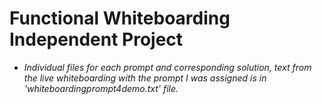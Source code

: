 # Functional Whiteboarding Independent Project

* _Individual files for each prompt and corresponding solution, text from the live whiteboarding with the prompt I was assigned is in 'whiteboardingprompt4demo.txt' file._